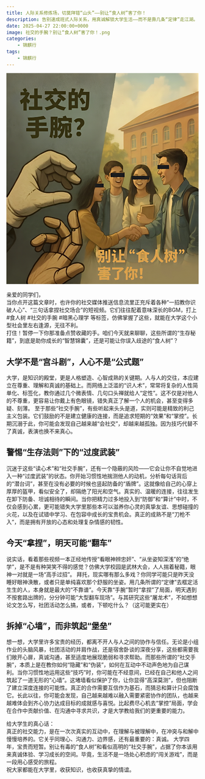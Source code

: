 ```yaml
---
title: 人际关系修炼场，切莫拜错“山头”——别让“食人树”害了你！
description: 告别速成班式人际关系，用真诚解锁大学生活——而不是靠几条“定律”走江湖。
date: 2025-04-27 22:00:00+0000
image: 社交的手腕？别让“食人树”害了你！.png
categories:
    - 锦麒行
tags:
    - 锦麒行
---
```


![社交的手腕？别让“食人树”害了你！](社交的手腕？别让“食人树”害了你！.png)

亲爱的同学们，  
当你点开这篇文章时，也许你的社交媒体推送信息流里正充斥着各种“一招教你识破人心”、“三句话拿捏社交场合”的短视频。它们往往配着意味深长的BGM，打上 #食人树 #社交的手腕 #暗黑心理学 等标签，仿佛掌握了这些，就能在大学这个小型社会里左右逢源，无往不利。  
打住！暂停一下你那准备点赞收藏的手。咱们今天就来聊聊，这些所谓的“生存秘籍”，到底是助你成长的“智慧锦囊”，还是可能让你误入歧途的“食人树”？

## 大学不是“宫斗剧”，人心不是“公式题”

大学，是知识的殿堂，更是人格塑造、心智成熟的关键期。人与人的交往，本应建立在尊重、理解和真诚的基础上。而网络上泛滥的“识人术”，常常将复杂的人性简单化、标签化，教你通过几个微表情、几句口头禅就给人“定性”。这不仅是对他人的不尊重，更容易让你戴上有色眼镜，错失真正了解一个人的机会，甚至变得多疑、刻薄。
至于那些“社交手腕”，有些听起来头头是道，实则可能是精致的利己主义包装。它们鼓励的不是建立健康的连接，而是追求短期的“效果”和“掌控”。长期沉溺于此，你可能会发现自己越来越“会社交”，却越来越孤独。因为技巧代替不了真诚，表演也换不来真心。

## 警惕“生存法则”下的“过度武装”

沉迷于这些“读心术”和“社交手腕”，还有一个隐蔽的风险——它会让你不自觉地进入一种“过度武装”的状态。你开始习惯性地揣测他人的动机，分析每句话背后的“潜台词”，甚至在没有必要的时候也竖起防备的“盾牌”。这就像给自己的心穿上厚厚的盔甲，看似安全了，却隔绝了阳光和空气。真实的、温暖的连接，往往发生在卸下防备、坦诚相待的瞬间。当你把精力过多地投入到“防御”和“算计”中时，不仅会感到心累，更可能错失大学里那些本可以滋养你心灵的真挚友谊、思想碰撞的火花，以及在试错中学习、在包容中成长的宝贵机会。真正的成熟不是“刀枪不入”，而是拥有开放的心态和处理复杂情感的韧性。

## 今天“拿捏”，明天可能“翻车”

说实话，看着那些视频一本正经地传授“看眼神辨忠奸”、“从坐姿知深浅”的“绝学”，是不是有种哭笑不得的感觉？仿佛大学校园是武林大会，人人揣着秘籍，眼神一对就是一场“高手过招”。
拜托，现实哪有那么多戏？你同学可能只是昨天没睡好眼神涣散，或者只是单纯喜欢那个舒服的坐姿。用几条所谓的“定律”去框定活生生的人，本身就是最大的“不靠谱”。今天靠“手腕”暂时“拿捏”了局面，明天遇到不按套路出牌的，分分钟可能“大型翻车现场”。与其研究这些“屠龙术”，不如想想论文怎么写，社团活动怎么搞，或者，下顿吃什么？（这可能更实在）

## 拆掉“心墙”，而非筑起“堡垒”

想一想，大学里许多宝贵的经历，都离不开人与人之间的协作与信任。无论是小组作业的头脑风暴，社团活动的并肩作战，还是宿舍卧谈的深夜分享，这些都需要我们敞开心扉，真诚沟通，甚至适度地展现脆弱和寻求帮助。而那些所谓的“社交手腕”，本质上是在教你如何“隐藏”和“伪装”，如何在互动中不动声色地为自己谋利。当你习惯性地运用这些“技巧”时，你可能在不经意间，已经在自己和他人之间筑起了一道无形的“心墙”。这堵墙看似保护了你，让你显得“高深莫测”，但也阻断了建立深度连接的可能性。真正的合作需要互信作为基石，而猜忌和算计只会腐蚀它。长此以往，你可能会发现，自己越来越难以融入需要紧密协作的团队，也越来越难体会到齐心协力达成目标的成就感与喜悦。比起费尽心机去“掌控”局面，学会在合作中贡献价值、在沟通中寻求共识，才是大学教给我们的更重要的能力。

给大学生的真心话：  
真正的社交能力，是在一次次真实的互动中，在理解与被理解中，在冲突与和解中慢慢培养的。它关乎同理心、沟通力、边界感，还有最重要的：真诚。
大学四年，宝贵而短暂。别让有毒的“食人树”和看似高明的“社交手腕”，占据了你本该用来真诚体验、学习成长的空间。毕竟，生活不是一场处心积虑的“闯关游戏”，而是一段用心感受的旅程。  
祝大家都能在大学里，收获知识，也收获真挚的情谊。
